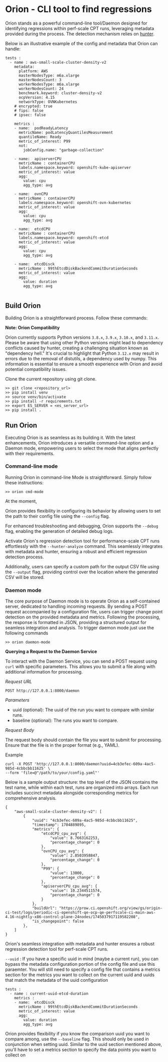 # Orion - CLI tool to find regressions
Orion stands as a powerful command-line tool/Daemon designed for identifying regressions within perf-scale CPT runs, leveraging metadata provided during the process. The detection mechanism relies on [hunter](https://github.com/datastax-labs/hunter).

Below is an illustrative example of the config and metadata that Orion can handle:

```
tests :
  - name : aws-small-scale-cluster-density-v2
    metadata:
      platform: AWS
      masterNodesType: m6a.xlarge
      masterNodesCount: 3
      workerNodesType: m6a.xlarge
      workerNodesCount: 24
      benchmark.keyword: cluster-density-v2
      ocpVersion: 4.15
      networkType: OVNKubernetes
    # encrypted: true
    # fips: false
    # ipsec: false

    metrics : 
    - name:  podReadyLatency
      metricName: podLatencyQuantilesMeasurement
      quantileName: Ready
      metric_of_interest: P99
      not: 
        jobConfig.name: "garbage-collection"
      
    - name:  apiserverCPU
      metricName : containerCPU
      labels.namespace.keyword: openshift-kube-apiserver
      metric_of_interest: value
      agg:
        value: cpu
        agg_type: avg

    - name:  ovnCPU
      metricName : containerCPU
      labels.namespace.keyword: openshift-ovn-kubernetes
      metric_of_interest: value
      agg:
        value: cpu
        agg_type: avg

    - name:  etcdCPU
      metricName : containerCPU
      labels.namespace.keyword: openshift-etcd
      metric_of_interest: value
      agg:
        value: cpu
        agg_type: avg
    
    - name:  etcdDisck
      metricName : 99thEtcdDiskBackendCommitDurationSeconds
      metric_of_interest: value
      agg:
        value: duration
        agg_type: avg
        
```

## Build Orion
Building Orion is a straightforward process. Follow these commands:

**Note: Orion Compatibility**

Orion currently supports Python versions `3.8.x`, `3.9.x`, `3.10.x`, and `3.11.x`. Please be aware that using other Python versions might lead to dependency conflicts caused by hunter, creating a challenging situation known as "dependency hell." It's crucial to highlight that Python `3.12.x` may result in errors due to the removal of distutils, a dependency used by numpy. This information is essential to ensure a smooth experience with Orion and avoid potential compatibility issues.

Clone the current repository using git clone.

```
>> git clone <repository_url>
>> pip install venv
>> source venv/bin/activate
>> pip install -r requirements.txt
>> export ES_SERVER = <es_server_url>
>> pip install .
```
## Run Orion
Executing Orion is as seamless as its building it. With the latest enhancements, Orion introduces a versatile command-line option and a Daemon mode, empowering users to select the mode that aligns perfectly with their requirements.

### Command-line mode
Running Orion in command-line Mode is straightforward. Simply follow these instructions:
```
>> orion cmd-mode
```
At the moment, 

Orion provides flexibility in configuring its behavior by allowing users to set the path to their config file using the ```--config``` flag. 

For enhanced troubleshooting and debugging, Orion supports the ```--debug``` flag, enabling the generation of detailed debug logs. 

Activate Orion's regression detection tool for performance-scale CPT runs effortlessly with the ```--hunter-analyze``` command. This seamlessly integrates with metadata and hunter, ensuring a robust and efficient regression detection process.

Additionally, users can specify a custom path for the output CSV file using the ```--output``` flag, providing control over the location where the generated CSV will be stored.

### Daemon mode
The core purpose of Daemon mode is to operate Orion as a self-contained server, dedicated to handling incoming requests. By sending a POST request accompanied by a configuration file, users can trigger change point detection on the provided metadata and metrics. Following the processing, the response is formatted in JSON, providing a structured output for seamless integration and analysis. To trigger daemon mode just use the following commands

```
>> orion daemon-mode
```
**Querying a Request to the Daemon Service**

To interact with the Daemon Service, you can send a POST request using `curl` with specific parameters. This allows you to submit a file along with additional information for processing.

*Request URL*

```
POST http://127.0.0.1:8000/daemon
```

*Parameters*

- uuid (optional): The uuid of the run you want to compare with similar runs.
- baseline (optional): The runs you want to compare.

*Request Body*

The request body should contain the file you want to submit for processing. Ensure that the file is in the proper format (e.g., YAML).

Example
```
curl -X POST 'http://127.0.0.1:8000/daemon?uuid=4cb3efec-609a-4ac5-985d-4cbbcbb11625' \
--form 'file=@"/path/to/your/config.yaml"'
```


Below is a sample output structure: the top level of the JSON contains the test name, while within each test, runs are organized into arrays. Each run includes succinct metadata alongside corresponding metrics for comprehensive analysis.
```
{
    "aws-small-scale-cluster-density-v2": [
        {
            "uuid": "4cb3efec-609a-4ac5-985d-4cbbcbb11625",
            "timestamp": 1704889895,
            "metrics": {
                "etcdCPU_cpu_avg": {
                    "value": 8.7663162253,
                    "percentage_change": 0
                },
                "ovnCPU_cpu_avg": {
                    "value": 2.8503958847,
                    "percentage_change": 0
                },
                "P99": {
                    "value": 13000,
                    "percentage_change": 0
                },
                "apiserverCPU_cpu_avg": {
                    "value": 10.2344511574,
                    "percentage_change": 0
                }
            },
            "buildUrl": "https://prow.ci.openshift.org/view/gs/origin-ci-test/logs/periodic-ci-openshift-qe-ocp-qe-perfscale-ci-main-aws-4.16-nightly-x86-control-plane-24nodes/1745037917119582208",
            "is_changepoint": false
        },
    ]
}
```



Orion's seamless integration with metadata and hunter ensures a robust regression detection tool for perf-scale CPT runs.


```--uuid``` : If you have a specific uuid in mind (maybe a current run), you can bypass the metadata configuration portion of the config file and use this paraemter. You will still need to specify a config file that contains a metrics section for the metrics you want to collect on the current uuid and uuids that match the metadata of the uuid configuration

```
tests :
  - name : current-uuid-etcd-duration
    metrics : 
    - name:  etcdDisck
      metricName : 99thEtcdDiskBackendCommitDurationSeconds
      metric_of_interest: value
      agg:
        value: duration
        agg_type: avg
```

Orion provides flexibility if you know the comparison uuid you want to compare among, use the ```--baseline``` flag. This should only be used in conjunction when setting uuid. Similar to the uuid section mentioned above, you'll have to set a metrics section to specify the data points you want to collect on

